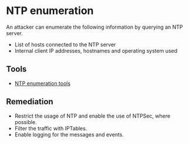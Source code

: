 # NTP enumeration

An attacker can enumerate the following information by querying an NTP server.

* List of hosts connected to the NTP server
* Internal client IP addresses, hostnames and operating system used

## Tools

* [NTP enumeration tools](https://testlab.tymyrddin.dev/docs/enum/ntp)

## Remediation

* Restrict the usage of NTP and enable the use of NTPSec, where possible.
* Filter the traffic with IPTables.
* Enable logging for the messages and events.

